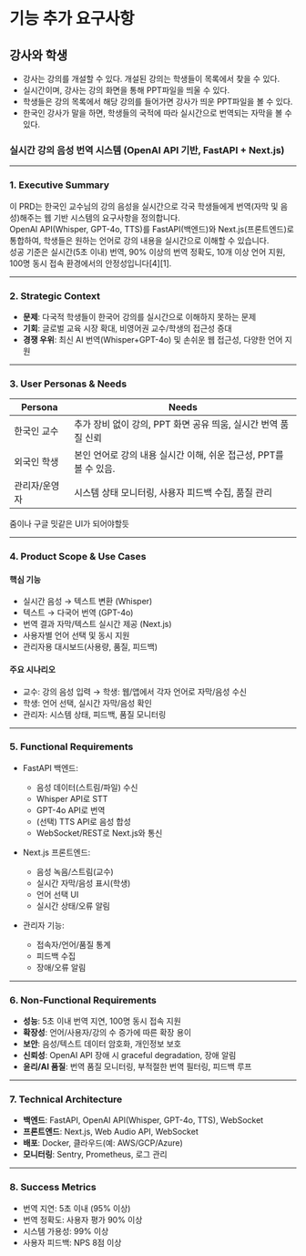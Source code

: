 # 기능 추가 요구사항

## 강사와 학생

* 강사는 강의를 개설할 수 있다. 개설된 강의는 학생들이 목록에서 찾을 수 있다. 
* 실시간이며, 강사는 강의 화면을 통해 PPT파일을 띄울 수 있다.
* 학생들은 강의 목록에서 해당 강의를 들어가면 강사가 띄운 PPT파일을 볼 수 있다. 
* 한국인 강사가 말을 하면, 학생들의 국적에 따라 실시간으로 번역되는 자막을 볼 수 있다. 

### 실시간 강의 음성 번역 시스템 (OpenAI API 기반, FastAPI + Next.js)

---

### 1. **Executive Summary**

이 PRD는 한국인 교수님의 강의 음성을 실시간으로 각국 학생들에게 번역(자막 및 음성)해주는 웹 기반 시스템의 요구사항을 정의합니다.  
OpenAI API(Whisper, GPT-4o, TTS)를 FastAPI(백엔드)와 Next.js(프론트엔드)로 통합하여, 학생들은 원하는 언어로 강의 내용을 실시간으로 이해할 수 있습니다.  
성공 기준은 실시간(5초 이내) 번역, 90% 이상의 번역 정확도, 10개 이상 언어 지원, 100명 동시 접속 환경에서의 안정성입니다[4][1].

---

### 2. **Strategic Context**

- **문제**: 다국적 학생들이 한국어 강의를 실시간으로 이해하지 못하는 문제
- **기회**: 글로벌 교육 시장 확대, 비영어권 교수/학생의 접근성 증대
- **경쟁 우위**: 최신 AI 번역(Whisper+GPT-4o) 및 손쉬운 웹 접근성, 다양한 언어 지원

---

### 3. **User Personas & Needs**

| Persona         | Needs                                                         |
|-----------------|--------------------------------------------------------------|
| 한국인 교수      | 추가 장비 없이 강의, PPT 화면 공유 띄움, 실시간 번역 품질 신뢰                   |
| 외국인 학생      | 본인 언어로 강의 내용 실시간 이해, 쉬운 접근성, PPT를 볼 수 있음.                |
| 관리자/운영자    | 시스템 상태 모니터링, 사용자 피드백 수집, 품질 관리           |

줌이나 구글 밋같은 UI가 되어야할듯

---

### 4. **Product Scope & Use Cases**

#### **핵심 기능**
- 실시간 음성 → 텍스트 변환 (Whisper)
- 텍스트 → 다국어 번역 (GPT-4o)
- 번역 결과 자막/텍스트 실시간 제공 (Next.js)
- 사용자별 언어 선택 및 동시 지원
- 관리자용 대시보드(사용량, 품질, 피드백)

#### **주요 시나리오**
- 교수: 강의 음성 입력 → 학생: 웹/앱에서 각자 언어로 자막/음성 수신
- 학생: 언어 선택, 실시간 자막/음성 확인
- 관리자: 시스템 상태, 피드백, 품질 모니터링

---

### 5. **Functional Requirements**

- FastAPI 백엔드:  
  - 음성 데이터(스트림/파일) 수신  
  - Whisper API로 STT  
  - GPT-4o API로 번역  
  - (선택) TTS API로 음성 합성  
  - WebSocket/REST로 Next.js와 통신

- Next.js 프론트엔드:  
  - 음성 녹음/스트림(교수)  
  - 실시간 자막/음성 표시(학생)  
  - 언어 선택 UI  
  - 실시간 상태/오류 알림

- 관리자 기능:  
  - 접속자/언어/품질 통계  
  - 피드백 수집  
  - 장애/오류 알림

---

### 6. **Non-Functional Requirements**

- **성능**: 5초 이내 번역 지연, 100명 동시 접속 지원
- **확장성**: 언어/사용자/강의 수 증가에 따른 확장 용이
- **보안**: 음성/텍스트 데이터 암호화, 개인정보 보호
- **신뢰성**: OpenAI API 장애 시 graceful degradation, 장애 알림
- **윤리/AI 품질**: 번역 품질 모니터링, 부적절한 번역 필터링, 피드백 루프

---

### 7. **Technical Architecture**

- **백엔드**: FastAPI, OpenAI API(Whisper, GPT-4o, TTS), WebSocket
- **프론트엔드**: Next.js, Web Audio API, WebSocket
- **배포**: Docker, 클라우드(예: AWS/GCP/Azure)
- **모니터링**: Sentry, Prometheus, 로그 관리

---

### 8. **Success Metrics**

- 번역 지연: 5초 이내 (95% 이상)
- 번역 정확도: 사용자 평가 90% 이상
- 시스템 가용성: 99% 이상
- 사용자 피드백: NPS 8점 이상

